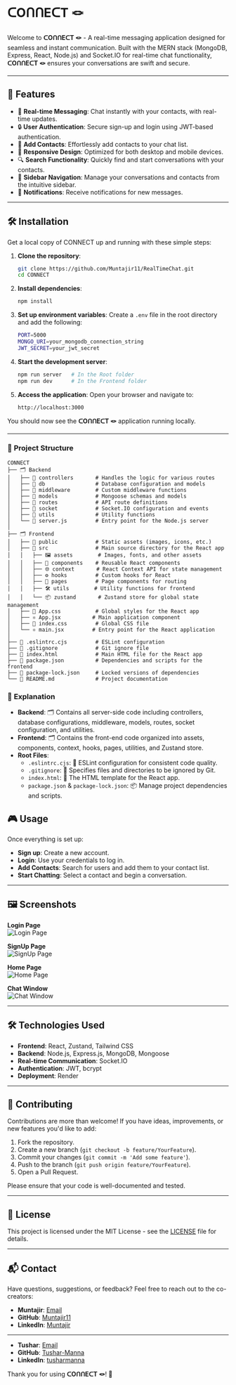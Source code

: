 # ᑕOᑎᑎEᑕT 🪢

Welcome to **ᑕOᑎᑎEᑕT 🪢** - A real-time messaging application designed for seamless and instant communication. Built with the MERN stack (MongoDB, Express, React, Node.js) and Socket.IO for real-time chat functionality, **ᑕOᑎᑎEᑕT 🪢** ensures your conversations are swift and secure.

---

## 🚀 **Features**

- 💬 **Real-time Messaging**: Chat instantly with your contacts, with real-time updates.
- 🔒 **User Authentication**: Secure sign-up and login using JWT-based authentication.
- 📝 **Add Contacts**: Effortlessly add contacts to your chat list.
- 📱 **Responsive Design**: Optimized for both desktop and mobile devices.
- 🔍 **Search Functionality**: Quickly find and start conversations with your contacts.
- 📂 **Sidebar Navigation**: Manage your conversations and contacts from the intuitive sidebar.
- 🔔 **Notifications**: Receive notifications for new messages.

---

## 🛠️ **Installation**

Get a local copy of CONNECT up and running with these simple steps:

1. **Clone the repository**:
   ```bash
   git clone https://github.com/Muntajir11/RealTimeChat.git
   cd CONNECT
   ```

2. **Install dependencies**:
   ```bash
   npm install
   ```

3. **Set up environment variables**:
   Create a `.env` file in the root directory and add the following:
   ```bash
   PORT=5000
   MONGO_URI=your_mongodb_connection_string
   JWT_SECRET=your_jwt_secret
   ```

4. **Start the development server**:
   ```bash
   npm run server   # In the Root folder
   npm run dev      # In the Frontend folder
   ```

5. **Access the application**:
   Open your browser and navigate to:
   ```
   http://localhost:3000
   ```

You should now see the **ᑕOᑎᑎEᑕT 🪢** application running locally.

---


### 📁 **Project Structure**

```
CONNECT
├── 🗂️ Backend
│   ├── 📂 controllers       # Handles the logic for various routes
│   ├── 📂 db                # Database configuration and models
│   ├── 📂 middleware        # Custom middleware functions
│   ├── 📂 models            # Mongoose schemas and models
│   ├── 📂 routes            # API route definitions
│   ├── 📂 socket            # Socket.IO configuration and events
│   ├── 📂 utils             # Utility functions
│   └── 📄 server.js         # Entry point for the Node.js server
│
├── 🗂️ Frontend
│   ├── 📂 public            # Static assets (images, icons, etc.)
│   ├── 📂 src               # Main source directory for the React app
│   │   ├── 🖼️ assets        # Images, fonts, and other assets
│   │   ├── 🧩 components    # Reusable React components
│   │   ├── 🌐 context       # React Context API for state management
│   │   ├── ⚙️ hooks         # Custom hooks for React
│   │   ├── 📄 pages         # Page components for routing
│   │   ├── 🛠️ utils        # Utility functions for frontend
│   │   └── 📦 zustand       # Zustand store for global state management
│   ├── 🎨 App.css           # Global styles for the React app
│   ├── ⚛️ App.jsx          # Main application component
│   ├── 🎨 index.css         # Global CSS file
│   └── ⚛️ main.jsx         # Entry point for the React application
│
├── 📄 .eslintrc.cjs         # ESLint configuration
├── 📄 .gitignore            # Git ignore file
├── 📄 index.html            # Main HTML file for the React app
├── 📄 package.json          # Dependencies and scripts for the frontend
├── 📄 package-lock.json     # Locked versions of dependencies
└── 📄 README.md             # Project documentation

 ```
### 📝 **Explanation**

- **Backend**: 🗂️ Contains all server-side code including controllers, database configurations, middleware, models, routes, socket configuration, and utilities.
- **Frontend**: 🗂️ Contains the front-end code organized into assets, components, context, hooks, pages, utilities, and Zustand store.
- **Root Files**:
  - `.eslintrc.cjs`: 📝 ESLint configuration for consistent code quality.
  - `.gitignore`: 📄 Specifies files and directories to be ignored by Git.
  - `index.html`: 📄 The HTML template for the React app.
  - `package.json` & `package-lock.json`: 📦 Manage project dependencies and scripts.


## 🎮 **Usage**

Once everything is set up:
- **Sign up**: Create a new account.
- **Login**: Use your credentials to log in.
- **Add Contacts**: Search for users and add them to your contact list.
- **Start Chatting**: Select a contact and begin a conversation.

---

## 🖼️ **Screenshots**

**Login Page**  
![Login Page](https://github.com/user-attachments/assets/49b53cdd-7de8-42ec-9640-7d80afc18a41)

**SignUp Page**  
![SignUp Page](https://github.com/user-attachments/assets/365eeb7a-f135-45d2-909a-ecd3b20e2f40)

**Home Page**  
![Home Page](https://github.com/user-attachments/assets/f9eb97c6-32fa-496f-9ddf-5eec00326605)

**Chat Window**  
![Chat Window](https://github.com/user-attachments/assets/07ed415d-7734-4988-a385-754688c55a9c)

---

## 🛠️ **Technologies Used**

- **Frontend**: React, Zustand, Tailwind CSS
- **Backend**: Node.js, Express.js, MongoDB, Mongoose
- **Real-time Communication**: Socket.IO
- **Authentication**: JWT, bcrypt
- **Deployment**: Render

---

## 🤝 **Contributing**

Contributions are more than welcome! If you have ideas, improvements, or new features you'd like to add:

1. Fork the repository.
2. Create a new branch (`git checkout -b feature/YourFeature`).
3. Commit your changes (`git commit -m 'Add some feature'`).
4. Push to the branch (`git push origin feature/YourFeature`).
5. Open a Pull Request.

Please ensure that your code is well-documented and tested.

---

## 📜 **License**

This project is licensed under the MIT License - see the [LICENSE](LICENSE) file for details.

---

## 📬 **Contact**

Have questions, suggestions, or feedback? Feel free to reach out to the co-creators:

- **Muntajir**: [Email](mailto:Muntajirwork11@gmail.com)
- **GitHub**: [Muntajir11](https://github.com/Muntajir11)
- **LinkedIn**: [Muntajir](https://www.linkedin.com/in/munta-jir-30737a230/)

----

- **Tushar**: [Email](mailto:tushar.manna@outlook.com)
- **GitHub**: [Tushar-Manna](https://github.com/Tushar-Manna)
- **LinkedIn**: [tusharmanna](https://www.linkedin.com/in/tusharmanna/)


Thank you for using **ᑕOᑎᑎEᑕT 🪢**! 🌟

